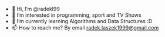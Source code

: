 - 👋 Hi, I’m @radekl99
- 👀 I’m interested in programming, sport and TV Shows
- 🌱 I’m currently learning Algorithms and Data Structures :D
- 📫 How to reach me? By email radek.laszek1999@gmail.com

<!---
radekl99/radekl99 is a ✨ special ✨ repository because its `README.md` (this file) appears on your GitHub profile.
You can click the Preview link to take a look at your changes.
--->
